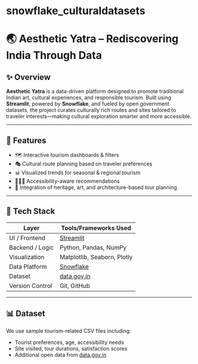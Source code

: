 # snowflake_culturaldatasets
# 🌏 Aesthetic Yatra – Rediscovering India Through Data

## ✨ Overview

**Aesthetic Yatra** is a data-driven platform designed to promote traditional Indian art, cultural experiences, and responsible tourism. Built using **Streamlit**, powered by **Snowflake**, and fueled by open government datasets, the project curates culturally rich routes and sites tailored to traveler interests—making cultural exploration smarter and more accessible.

---

## 🚀 Features

- 🗺️ Interactive tourism dashboards & filters
- 🎭 Cultural route planning based on traveler preferences
- 📊 Visualized trends for seasonal & regional tourism
- 🧑‍🤝‍🧑 Accessibility-aware recommendations
- 🎨 Integration of heritage, art, and architecture-based tour planning

---

## 📂 Tech Stack

| Layer             | Tools/Frameworks Used                     |
|-------------------|--------------------------------------------|
| UI / Frontend     | [Streamlit](https://streamlit.io)          |
| Backend / Logic   | Python, Pandas, NumPy                      |
| Visualization     | Matplotlib, Seaborn, Plotly                |
| Data Platform     | [Snowflake](https://snowflake.com)         |
| Dataset           | [data.gov.in](https://data.gov.in)        |
| Version Control   | Git, GitHub                                |

---

## 📊 Dataset

We use sample tourism-related CSV files including:

- Tourist preferences, age, accessibility needs
- Site visited, tour durations, satisfaction scores
- Additional open data from [data.gov.in](https://data.gov.in)



